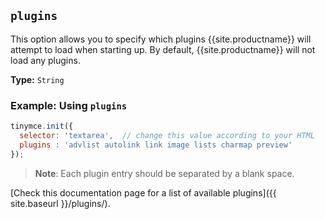 ## `plugins`

This option allows you to specify which plugins {{site.productname}} will attempt to load when starting up. By default, {{site.productname}} will not load any plugins.

**Type:** `String`

### Example: Using `plugins`

```js
tinymce.init({
  selector: 'textarea',  // change this value according to your HTML
  plugins : 'advlist autolink link image lists charmap preview'
});
```

> **Note**: Each plugin entry should be separated by a blank space.

[Check this documentation page for a list of available plugins]({{ site.baseurl }}/plugins/).
